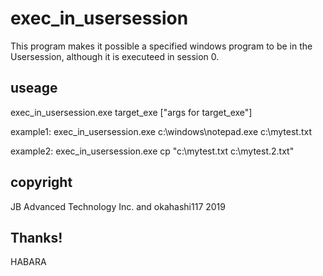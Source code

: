 # exec_in_usersession
This program makes it possible a specified windows program to  be in the Usersession, although it is executeed in session 0.


## useage
exec_in_usersession.exe target_exe ["args for target_exe"]

example1:
exec_in_usersession.exe c:\windows\notepad.exe c:\mytest.txt

example2:
exec_in_usersession.exe cp "c:\mytest.txt c:\mytest.2.txt"

## copyright
JB Advanced Technology Inc. and okahashi117 2019

## Thanks!
HABARA

